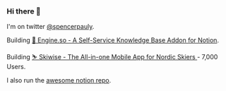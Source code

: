 ### Hi there 👋

I'm on twitter [@spencerpauly](https://twitter.com/SpencerPauly).

Building [🚂  Engine.so - A Self-Service Knowledge Base Addon for Notion](https://engine.so).

Building [⛷️  Skiwise - The All-in-one Mobile App for Nordic Skiers ](https://skiwise-app.com) - 7,000 Users.

I also run the [awesome notion repo](https://github.com/spencerpauly/awesome-notion).

<!--
**spencerpauly/spencerpauly** is a ✨ _special_ ✨ repository because its `README.md` (this file) appears on your GitHub profile.

Here are some ideas to get you started:

- 🔭 I’m currently working on ...
- 🌱 I’m currently learning ...
- 👯 I’m looking to collaborate on ...
- 🤔 I’m looking for help with ...
- 💬 Ask me about ...
- 📫 How to reach me: ...
- 😄 Pronouns: ...
- ⚡ Fun fact: ...
-->
